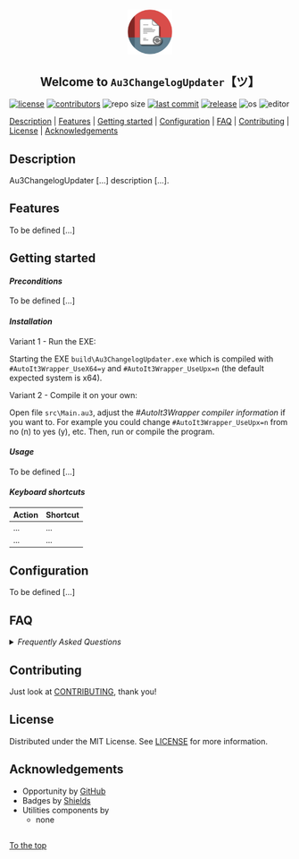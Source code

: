 #####

<p align="center">
    <img src="media/images/icon.png" width="80" />
    <h2 align="center">Welcome to <code>Au3ChangelogUpdater</code>【ツ】</h2>
</p>

[![license](https://img.shields.io/badge/license-MIT-ff69b4.svg?style=flat-square&logo=spdx)](https://github.com/Sven-Seyfert/Au3ChangelogUpdater/blob/main/LICENSE.md)
[![contributors](https://img.shields.io/github/contributors/Sven-Seyfert/Au3ChangelogUpdater.svg?style=flat-square&logo=github)](https://github.com/Sven-Seyfert/Au3ChangelogUpdater/graphs/contributors)
![repo size](https://img.shields.io/github/repo-size/Sven-Seyfert/Au3ChangelogUpdater.svg?style=flat-square&logo=github)
[![last commit](https://img.shields.io/github/last-commit/Sven-Seyfert/Au3ChangelogUpdater.svg?style=flat-square&logo=github)](https://github.com/Sven-Seyfert/Au3ChangelogUpdater/commits/main)
[![release](https://img.shields.io/github/release/Sven-Seyfert/Au3ChangelogUpdater.svg?style=flat-square&logo=github)](https://github.com/Sven-Seyfert/Au3ChangelogUpdater/releases/latest)
![os](https://img.shields.io/badge/os-windows-yellow.svg?style=flat-square&logo=windows)
![editor](https://img.shields.io/badge/editor-VSCode-blueviolet.svg?style=flat-square&logo=visual-studio-code)

[Description](#description) | [Features](#features) | [Getting started](#getting-started) | [Configuration](#configuration) | [FAQ](#faq) | [Contributing](#contributing) | [License](#license) | [Acknowledgements](#acknowledgements)

## Description

Au3ChangelogUpdater [...] description [...].

## Features

To be defined [...]

## Getting started

#### *Preconditions*

To be defined [...]

#### *Installation*

Variant 1 - Run the EXE:

Starting the EXE `build\Au3ChangelogUpdater.exe` which is compiled with `#AutoIt3Wrapper_UseX64=y` and `#AutoIt3Wrapper_UseUpx=n` (the default expected system is x64).

Variant 2 - Compile it on your own:

Open file `src\Main.au3`, adjust the *#AutoIt3Wrapper compiler information* if you want to. For example you could change `#AutoIt3Wrapper_UseUpx=n` from no (n) to yes (y), etc.
Then, run or compile the program.

#### *Usage*

To be defined [...]

#### *Keyboard shortcuts*

| Action | Shortcut |
| :---   | :---     |
| ...    | ...      |
| ...    | ...      |

## Configuration

To be defined [...]

## FAQ

<details>
<summary><i>Frequently Asked Questions</i></summary><br>

  <details>
  <summary><code>1. How to [...]</code></summary><p>

  **Q:** Is there a frequently asked question already?<br>
  **A:** No, not yet.

  <br></p></details>

  <details>
  <summary><code>2. How to [...]</code></summary><p>

  **Q:** [...]?<br>
  **A:** [...].

  <br></p></details>

</details>

## Contributing

Just look at [CONTRIBUTING](https://github.com/Sven-Seyfert/Au3ChangelogUpdater/blob/main/docs/CONTRIBUTING.md), thank you!

## License

Distributed under the MIT License. See [LICENSE](https://github.com/Sven-Seyfert/Au3ChangelogUpdater/blob/main/LICENSE.md) for more information.

## Acknowledgements

- Opportunity by [GitHub](https://github.com)
- Badges by [Shields](https://shields.io)
- Utilities components by
  - none

##

[To the top](#)
